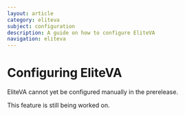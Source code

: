 ```yaml
---
layout: article
category: eliteva
subject: configuration
description: A guide on how to configure EliteVA
navigation: eliteva
---
```


# Configuring EliteVA

EliteVA cannot yet be configured manually in the prerelease.

This feature is still being worked on.
